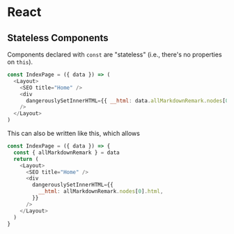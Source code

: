 # React

## Stateless Components

Components declared with `const` are "stateless" (i.e., there's no properties on `this`).

``` javascript
const IndexPage = ({ data }) => (
  <Layout>
    <SEO title="Home" />
    <div
      dangerouslySetInnerHTML={{ __html: data.allMarkdownRemark.nodes[0].html }}
    />
  </Layout>
)
```

This can also be written like this, which allows 

``` javascript
const IndexPage = ({ data }) => {
  const { allMarkdownRemark } = data
  return (
    <Layout>
      <SEO title="Home" />
      <div
        dangerouslySetInnerHTML={{
          __html: allMarkdownRemark.nodes[0].html,
        }}
      />
    </Layout>
  )
}
```
